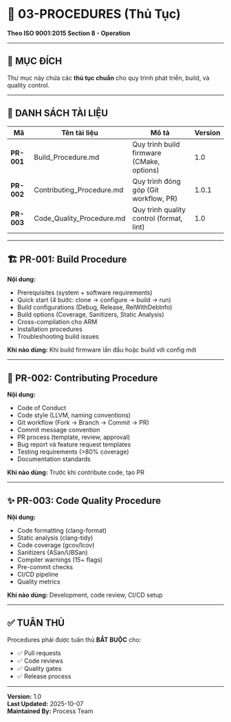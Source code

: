 # 🔧 03-PROCEDURES (Thủ Tục)

**Theo ISO 9001:2015 Section 8 - Operation**

---

## 🎯 **MỤC ĐÍCH**

Thư mục này chứa các **thủ tục chuẩn** cho quy trình phát triển, build, và quality control.

---

## 📄 **DANH SÁCH TÀI LIỆU**

| **Mã** | **Tên tài liệu** | **Mô tả** | **Version** |
|--------|------------------|-----------|-------------|
| **PR-001** | Build_Procedure.md | Quy trình build firmware (CMake, options) | 1.0 |
| **PR-002** | Contributing_Procedure.md | Quy trình đóng góp (Git workflow, PR) | 1.0.1 |
| **PR-003** | Code_Quality_Procedure.md | Quy trình quality control (format, lint) | 1.0 |

---

## 🏗️ **PR-001: Build Procedure**

**Nội dung:**
- Prerequisites (system + software requirements)
- Quick start (4 bước: clone → configure → build → run)
- Build configurations (Debug, Release, RelWithDebInfo)
- Build options (Coverage, Sanitizers, Static Analysis)
- Cross-compilation cho ARM
- Installation procedures
- Troubleshooting build issues

**Khi nào dùng:** Khi build firmware lần đầu hoặc build với config mới

---

## 🤝 **PR-002: Contributing Procedure**

**Nội dung:**
- Code of Conduct
- Code style (LLVM, naming conventions)
- Git workflow (Fork → Branch → Commit → PR)
- Commit message convention
- PR process (template, review, approval)
- Bug report và feature request templates
- Testing requirements (>80% coverage)
- Documentation standards

**Khi nào dùng:** Trước khi contribute code, tạo PR

---

## ✨ **PR-003: Code Quality Procedure**

**Nội dung:**
- Code formatting (clang-format)
- Static analysis (clang-tidy)
- Code coverage (gcov/lcov)
- Sanitizers (ASan/UBSan)
- Compiler warnings (15+ flags)
- Pre-commit checks
- CI/CD pipeline
- Quality metrics

**Khi nào dùng:** Development, code review, CI/CD setup

---

## ✅ **TUÂN THỦ**

Procedures phải được tuân thủ **BẮT BUỘC** cho:
- ✅ Pull requests
- ✅ Code reviews
- ✅ Quality gates
- ✅ Release process

---

**Version:** 1.0  
**Last Updated:** 2025-10-07  
**Maintained By:** Process Team

